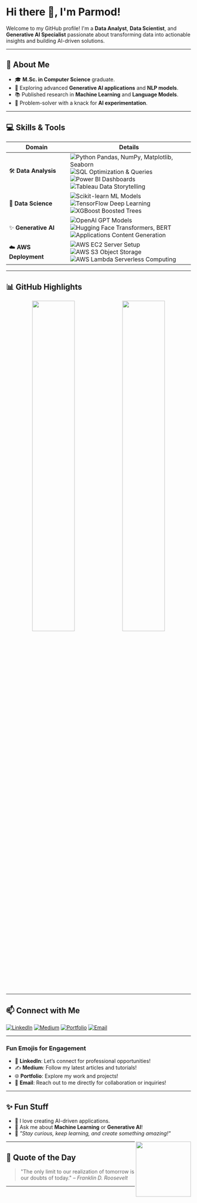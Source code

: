 # Hi there 👋, I'm Parmod!  

Welcome to my GitHub profile! I'm a **Data Analyst**, **Data Scientist**, and **Generative AI Specialist** passionate about transforming data into actionable insights and building AI-driven solutions.  

---

## 🚀 About Me  
- 🎓 **M.Sc. in Computer Science** graduate.  
- 🔭 Exploring advanced **Generative AI applications** and **NLP models**.  
- 📚 Published research in **Machine Learning** and **Language Models**.  
- 🧩 Problem-solver with a knack for **AI experimentation**.  

---

## 💻 Skills & Tools  

| **Domain**             | **Details**                                                                                           |
|------------------------|-------------------------------------------------------------------------------------------------------|
| 🛠 **Data Analysis**    | ![Python](https://img.shields.io/badge/-Python-3776AB?style=for-the-badge&logo=python&logoColor=white) Pandas, NumPy, Matplotlib, Seaborn <br> ![SQL](https://img.shields.io/badge/-SQL-CC2927?style=for-the-badge&logo=microsoftsqlserver&logoColor=white) Optimization & Queries <br> ![Power BI](https://img.shields.io/badge/-Power%20BI-F2C811?style=for-the-badge&logo=powerbi&logoColor=black) Dashboards <br> ![Tableau](https://img.shields.io/badge/-Tableau-E97627?style=for-the-badge&logo=tableau&logoColor=white) Data Storytelling |
| 🤖 **Data Science**     | ![Scikit-learn](https://img.shields.io/badge/-Scikit--learn-F7931E?style=for-the-badge&logo=scikit-learn&logoColor=black) ML Models <br> ![TensorFlow](https://img.shields.io/badge/-TensorFlow-FF6F00?style=for-the-badge&logo=tensorflow&logoColor=white) Deep Learning <br> ![XGBoost](https://img.shields.io/badge/-XGBoost-EE4C2C?style=for-the-badge&logo=xgboost&logoColor=white) Boosted Trees |
| ✨ **Generative AI**    | ![OpenAI](https://img.shields.io/badge/-OpenAI-412991?style=for-the-badge&logo=openai&logoColor=white) GPT Models <br> ![Hugging Face](https://img.shields.io/badge/-Hugging%20Face-F5BF42?style=for-the-badge&logo=huggingface&logoColor=black) Transformers, BERT <br> ![Applications](https://img.shields.io/badge/-Chatbots-4CAF50?style=for-the-badge&logo=googlechat&logoColor=white) Content Generation |
| ☁️ **AWS Deployment**  | ![AWS EC2](https://img.shields.io/badge/-AWS%20EC2-FF9900?style=for-the-badge&logo=amazonec2&logoColor=white) Server Setup <br> ![AWS S3](https://img.shields.io/badge/-AWS%20S3-569A31?style=for-the-badge&logo=amazons3&logoColor=white) Object Storage <br> ![AWS Lambda](https://img.shields.io/badge/-AWS%20Lambda-FF9900?style=for-the-badge&logo=awslambda&logoColor=white) Serverless Computing |

---

## 📊 GitHub Highlights  

<div align="center">
  <img src="https://github-readme-stats.vercel.app/api?username=Parmod2310&show_icons=true&theme=radical" width="48%" />
  <img src="https://github-readme-streak-stats.herokuapp.com?user=Parmod2310&theme=radical&hide_border=true" width="48%" />
</div>


---

## 📫 Connect with Me  

[![LinkedIn](https://img.shields.io/badge/LinkedIn-0077B5?style=for-the-badge&logo=linkedin&logoColor=white)](https://www.linkedin.com/in/parmod2310/) [![Medium](https://img.shields.io/badge/Medium-12100E?style=for-the-badge&logo=medium&logoColor=white)](https://medium.com/@parmod2310)  [![Portfolio](https://img.shields.io/badge/Portfolio-FF5722?style=for-the-badge&logo=googlechrome&logoColor=white)](https://parmod2310.github.io/)  [![Email](https://img.shields.io/badge/Email-D14836?style=for-the-badge&logo=gmail&logoColor=white)](mailto:your-email@example.com)

---

### **Fun Emojis for Engagement**
- 💼 **LinkedIn**: Let’s connect for professional opportunities!
- ✍️ **Medium**: Follow my latest articles and tutorials!  
- 🌐 **Portfolio**: Explore my work and projects!  
- 📧 **Email**: Reach out to me directly for collaboration or inquiries!  


---

## ✨ Fun Stuff
- 🧠 I love creating AI-driven applications.
- 💬 Ask me about **Machine Learning** or **Generative AI**!
- 🌟 *"Stay curious, keep learning, and create something amazing!"*  

<img align="right" src="https://media.giphy.com/media/f9k1tV7HyORcngKF8v/giphy.gif" width="150">

---

## 🌌 Quote of the Day
> "The only limit to our realization of tomorrow is our doubts of today." – *Franklin D. Roosevelt*
---


